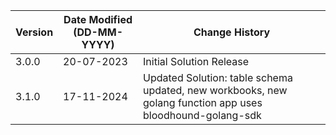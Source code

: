 | **Version** | **Date Modified (DD-MM-YYYY)** | **Change History**                          |
|-------------|--------------------------------|---------------------------------------------|
| 3.0.0       | 20-07-2023                     | Initial Solution Release                    |
| 3.1.0       | 17-11-2024                     | Updated Solution: table schema updated, new workbooks, new golang function app uses bloodhound-golang-sdk |
